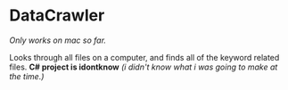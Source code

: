 # DataCrawler
*Only works on mac so far.*

Looks through all files on a computer, and finds all of the keyword related files. 
**C# project is idontknow** *(i didn't know what i was going to make at the time.)*
